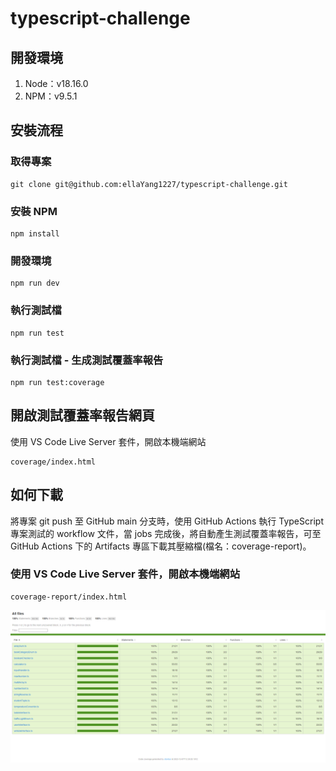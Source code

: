 # typescript-challenge

## 開發環境

1. Node：v18.16.0
2. NPM：v9.5.1

## 安裝流程

### 取得專案

```
git clone git@github.com:ellaYang1227/typescript-challenge.git
```

### 安裝 NPM

```
npm install
```

### 開發環境

```
npm run dev
```

### 執行測試檔

```
npm run test
```

### 執行測試檔 - 生成測試覆蓋率報告

```
npm run test:coverage
```

## 開啟測試覆蓋率報告網頁

使用 VS Code Live Server 套件，開啟本機端網站

```
coverage/index.html
```

## 如何下載

將專案 git push 至 GitHub main 分支時，使用 GitHub Actions 執行 TypeScript 專案測試的 workflow 文件，當 jobs 完成後，將自動產生測試覆蓋率報告，可至 GitHub Actions 下的 Artifacts 專區下載其壓縮檔(檔名：coverage-report)。

### 使用 VS Code Live Server 套件，開啟本機端網站

```
coverage-report/index.html
```

![image](https://github.com/ellaYang1227/typescript-challenge/blob/main/coverage.png?raw=true)
